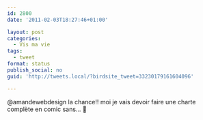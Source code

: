 ```yaml
---
id: 2800
date: '2011-02-03T18:27:46+01:00'

layout: post
categories:
  - Vis ma vie
tags:
  - tweet
format: status
publish_social: no
guid: 'http://tweets.local/?birdsite_tweet=33230179161604096'

---
```


@amandewebdesign la chance!! moi je vais devoir faire une charte complète en comic sans… 🙁